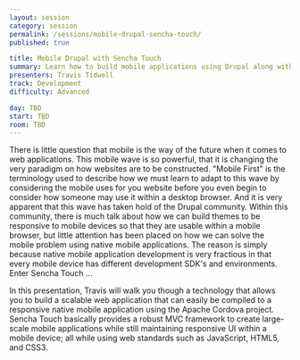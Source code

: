 ```yaml
---
layout: session
category: session
permalink: /sessions/mobile-drupal-sencha-touch/
published: true

title: Mobile Drupal with Sencha Touch
summary: Learn how to build mobile applications using Drupal along with the Sencha Touch framework.
presenters: Travis Tidwell
track: Development
difficulty: Advanced

day: TBD
start: TBD
room: TBD
---
```


There is little question that mobile is the way of the future when it comes to web applications. This mobile wave is so powerful, that it is changing the very paradigm on how websites are to be constructed. "Mobile First" is the terminology used to describe how we must learn to adapt to this wave by considering the mobile uses for you website before you even begin to consider how someone may use it within a desktop browser. And it is very apparent that this wave has taken hold of the Drupal community. Within this community, there is much talk about how we can build themes to be responsive to mobile devices so that they are usable within a mobile browser, but little attention has been placed on how we can solve the mobile problem using native mobile applications. The reason is simply because native mobile application development is very fractious in that every mobile device has different development SDK's and environments. Enter Sencha Touch ...

In this presentation, Travis will walk you though a technology that allows you to build a scalable web application that can easily be compiled to a responsive native mobile application using the Apache Cordova project. Sencha Touch basically provides a robust MVC framework to create large-scale mobile applications while still maintaining responsive UI within a mobile device; all while using web standards such as JavaScript, HTML5, and CSS3.
